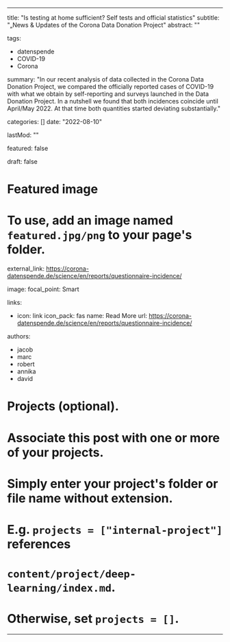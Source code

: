 
---
title: "Is testing at home sufficient? Self tests and official statistics"
subtitle: "„News & Updates of the Corona Data Donation Project"
abstract: ""

tags:
   - datenspende
   - COVID-19
   - Corona

summary: "In our recent analysis of data collected in the Corona Data Donation Project, we compared the officially reported cases of COVID-19 with what we obtain by self-reporting and surveys launched in the Data Donation Project. In a nutshell we found that both incidences coincide until April/May 2022. At that time both quantities started deviating substantially."

categories: []
date: "2022-08-10"

lastMod: ""

featured: false

draft: false

# Featured image
# To use, add an image named `featured.jpg/png` to your page's folder.

external_link: https://corona-datenspende.de/science/en/reports/questionnaire-incidence/

image:
  focal_point: Smart

links:
- icon: link
  icon_pack: fas
  name: Read More
  url: https://corona-datenspende.de/science/en/reports/questionnaire-incidence/
  
authors:

- jacob
- marc
- robert
- annika
- david

# Projects (optional).
#   Associate this post with one or more of your projects.
#   Simply enter your project's folder or file name without extension.
#   E.g. `projects = ["internal-project"]` references
#   `content/project/deep-learning/index.md`.
#   Otherwise, set `projects = []`.



---
